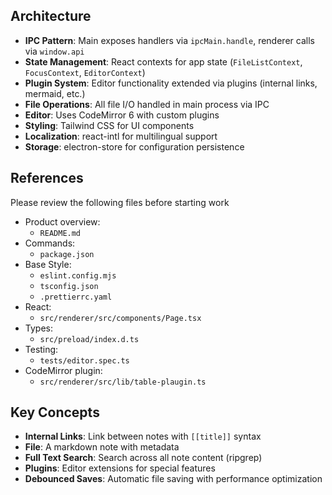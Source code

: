 ## Architecture

- **IPC Pattern**: Main exposes handlers via `ipcMain.handle`, renderer calls via `window.api`
- **State Management**: React contexts for app state (`FileListContext`, `FocusContext`, `EditorContext`)
- **Plugin System**: Editor functionality extended via plugins (internal links, mermaid, etc.)
- **File Operations**: All file I/O handled in main process via IPC
- **Editor**: Uses CodeMirror 6 with custom plugins
- **Styling**: Tailwind CSS for UI components
- **Localization**: react-intl for multilingual support
- **Storage**: electron-store for configuration persistence

## References

Please review the following files before starting work

- Product overview:
  - `README.md`
- Commands:
  - `package.json`
- Base Style:
  - `eslint.config.mjs`
  - `tsconfig.json`
  - `.prettierrc.yaml`
- React:
  - `src/renderer/src/components/Page.tsx`
- Types:
  - `src/preload/index.d.ts`
- Testing:
  - `tests/editor.spec.ts`
- CodeMirror plugin:
  - `src/renderer/src/lib/table-plaugin.ts`

## Key Concepts

- **Internal Links**: Link between notes with `[[title]]` syntax
- **File**: A markdown note with metadata
- **Full Text Search**: Search across all note content (ripgrep)
- **Plugins**: Editor extensions for special features
- **Debounced Saves**: Automatic file saving with performance optimization
